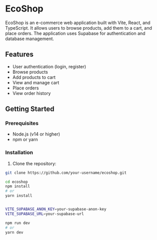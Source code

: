 # EcoShop

EcoShop is an e-commerce web application built with Vite, React, and TypeScript. It allows users to browse products, add them to a cart, and place orders. The application uses Supabase for authentication and database management.

## Features

- User authentication (login, register)
- Browse products
- Add products to cart
- View and manage cart
- Place orders
- View order history

## Getting Started

### Prerequisites

- Node.js (v14 or higher)
- npm or yarn

### Installation

1. Clone the repository:

```sh
git clone https://github.com/your-username/ecoshop.git

cd ecoshop
npm install
# or
yarn install


VITE_SUPABASE_ANON_KEY=your-supabase-anon-key
VITE_SUPABASE_URL=your-supabase-url

npm run dev
# or
yarn dev
